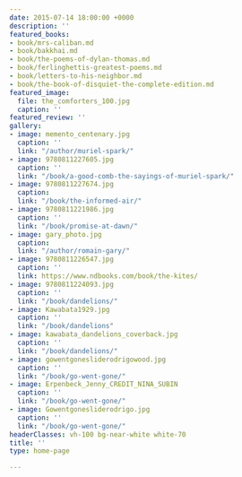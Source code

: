 ```yaml
---
date: 2015-07-14 18:00:00 +0000
description: ''
featured_books:
- book/mrs-caliban.md
- book/bakkhai.md
- book/the-poems-of-dylan-thomas.md
- book/ferlinghettis-greatest-poems.md
- book/letters-to-his-neighbor.md
- book/the-book-of-disquiet-the-complete-edition.md
featured_image:
  file: the_comforters_100.jpg
  caption: ''
featured_review: ''
gallery:
- image: memento_centenary.jpg
  caption: ''
  link: "/author/muriel-spark/"
- image: 9780811227605.jpg
  caption: ''
  link: "/book/a-good-comb-the-sayings-of-muriel-spark/"
- image: 9780811227674.jpg
  caption: 
  link: "/book/the-informed-air/"
- image: 9780811221986.jpg
  caption: ''
  link: "/book/promise-at-dawn/"
- image: gary_photo.jpg
  caption: 
  link: "/author/romain-gary/"
- image: 9780811226547.jpg
  caption: ''
  link: https://www.ndbooks.com/book/the-kites/
- image: 9780811224093.jpg
  caption: ''
  link: "/book/dandelions/"
- image: Kawabata1929.jpg
  caption: ''
  link: "/book/dandelions"
- image: kawabata_dandelions_coverback.jpg
  caption: ''
  link: "/book/dandelions/"
- image: gowentgonesliderodrigowood.jpg
  caption: ''
  link: "/book/go-went-gone/"
- image: Erpenbeck_Jenny_CREDIT_NINA_SUBIN
  caption: ''
  link: "/book/go-went-gone/"
- image: Gowentgonesliderodrigo.jpg
  caption: ''
  link: "/book/go-went-gone/"
headerClasses: vh-100 bg-near-white white-70
title: ''
type: home-page

---
```

